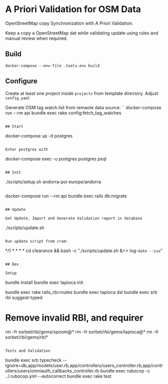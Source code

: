 # A Priori Validation for OSM Data

OpenStreetMap copy Synchronization with A Priori Validation.

Keep a copy a OpenStreetMap dat while validating update using rules and manual review when required.

## Build
```
docker-compose --env-file .tools.env build
```

## Configure

Create at least one project inside `projects` from template directory.
Adjust `config.yaml`


Generate OSM tag watch list from remaote data source:
``
docker-compose run --rm api bundle exec rake config:fetch_tag_watches
```

## Start
```
docker-compose up -d postgres
```

Enter postgres with
```
docker-compose exec -u postgres postgres psql
```

## Init

```
./scripts/setup.sh andorra-poi europe/andorra
```

```
docker-compose run --rm api bundle exec rails db:migrate
```

## Update

Get Update, Import and Generate Validation report in database
```
./scripts/update.sh
```

Run update script from crom:
```
*/1 * * * * cd clearance && bash -c "./scripts/update.sh &>> log-`date --iso`"
```

## Dev

Setup
```
bundle install
bundle exec tapioca init

bundle exec rake rails_rbi:routes
bundle exec tapioca dsl
bundle exec srb rbi suggest-typed

# Remove invalid RBI, and requirer
rm -fr sorbet/rbi/gems/spoom@*
rm -fr sorbet/rbi/gems/tapioca@*
rm -fr sorbet/rbi/gems/rbi*
```

Tests and Validation
```
bundle exec srb typecheck --ignore=db,app/models/user.rb,app/controllers/users_controller.rb,app/controllers/users/omniauth_callbacks_controller.rb
bundle exec rubocop -c ../.rubocop.yml --autocorrect
bundle exec rake test
```
